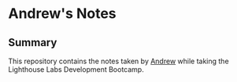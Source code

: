 # Andrew's Notes

## Summary
This repository contains the notes taken by [Andrew](https://github.com/ahSOLO) while taking the Lighthouse Labs Development Bootcamp.